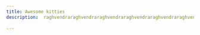 ```yaml
---
title: Awesome kitties
description:  raghvendraraghvendraraghvendraraghvendraraghvendraraghvendraraghvendraraghvendraraghvendraraghvendraraghvendraraghvendraraghvendraraghvendraraghvendraraghvendraraghvendraraghvendraraghvendraraghvendraraghvendra
  
---
```

